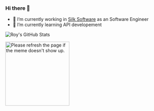 ### Hi there 👋

- 🔭 I’m currently working in [Silk Software](https://www.silksoftware.com/) as an Software Engineer
- 🌱 I’m currently learning API developement

![Roy's GitHub Stats](https://github-readme-stats.vercel.app/api?username=RoyGRT)

<img src='https://random-memer.herokuapp.com/' title="Meme" alt="Please refresh the page if the meme doesn't show up." width="200">
<!--
**RoyGRT/RoyGRT** is a ✨ _special_ ✨ repository because its `README.md` (this file) appears on your GitHub profile.

Here are some ideas to get you started:



-->
